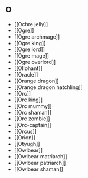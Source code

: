 ## O


- [[Ochre jelly]]
- [[Ogre]]
- [[Ogre archmage]]
- [[Ogre king]]
- [[Ogre lord]]
- [[Ogre mage]]
- [[Ogre overlord]]
- [[Oliphant]]
- [[Oracle]]
- [[Orange dragon]]
- [[Orange dragon hatchling]]
- [[Orc]]
- [[Orc king]]
- [[Orc mummy]]
- [[Orc shaman]]
- [[Orc zombie]]
- [[Orc-captain]]
- [[Orcus]]
- [[Orion]]
- [[Otyugh]]
- [[Owlbear]]
- [[Owlbear matriarch]]
- [[Owlbear patriarch]]
- [[Owlbear shaman]]
